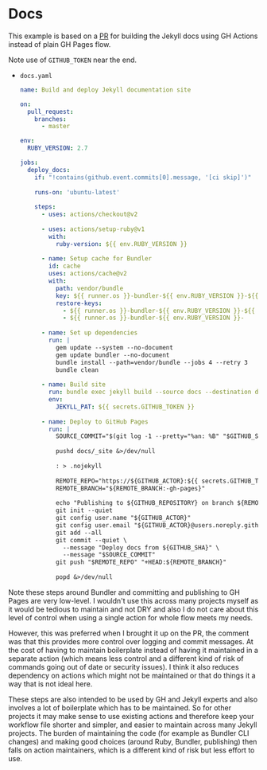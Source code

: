 # Docs

This example is based on a [PR](https://github.com/jekyll/jekyll/pull/8201/files) for building the Jekyll docs using GH Actions instead of plain GH Pages flow.

Note use of `GITHUB_TOKEN` near the end.

- `docs.yaml`
    ```yaml
    name: Build and deploy Jekyll documentation site

    on:
      pull_request:
        branches:
          - master

    env:
      RUBY_VERSION: 2.7

    jobs:
      deploy_docs:
        if: "!contains(github.event.commits[0].message, '[ci skip]')"
        
        runs-on: 'ubuntu-latest'
        
        steps:
          - uses: actions/checkout@v2
          
          - uses: actions/setup-ruby@v1
            with:
              ruby-version: ${{ env.RUBY_VERSION }}
              
          - name: Setup cache for Bundler
            id: cache
            uses: actions/cache@v2
            with:
              path: vendor/bundle
              key: ${{ runner.os }}-bundler-${{ env.RUBY_VERSION }}-${{ hashFiles('Gemfile') }}-${{ hashFiles('jekyll.gemspec') }}
              restore-keys:
                - ${{ runner.os }}-bundler-${{ env.RUBY_VERSION }}-${{ hashFiles('Gemfile') }}-
                - ${{ runner.os }}-bundler-${{ env.RUBY_VERSION }}-
                
          - name: Set up dependencies
            run: |
              gem update --system --no-document
              gem update bundler --no-document
              bundle install --path=vendor/bundle --jobs 4 --retry 3
              bundle clean
              
          - name: Build site
            run: bundle exec jekyll build --source docs --destination docs/_site --verbose --trace
            env:
              JEKYLL_PAT: ${{ secrets.GITHUB_TOKEN }}
              
          - name: Deploy to GitHub Pages
            run: |
              SOURCE_COMMIT="$(git log -1 --pretty="%an: %B" "$GITHUB_SHA")"
              
              pushd docs/_site &>/dev/null
              
              : > .nojekyll
              
              REMOTE_REPO="https://${GITHUB_ACTOR}:${{ secrets.GITHUB_TOKEN }}@github.com/${GITHUB_REPOSITORY}.git"
              REMOTE_BRANCH="${REMOTE_BRANCH:-gh-pages}"
              
              echo "Publishing to ${GITHUB_REPOSITORY} on branch ${REMOTE_BRANCH}"
              git init --quiet
              git config user.name "${GITHUB_ACTOR}"
              git config user.email "${GITHUB_ACTOR}@users.noreply.github.com"
              git add --all
              git commit --quiet \
                --message "Deploy docs from ${GITHUB_SHA}" \
                --message "$SOURCE_COMMIT"
              git push "$REMOTE_REPO" "+HEAD:${REMOTE_BRANCH}"
              
              popd &>/dev/null
    ```



Note these steps around Bundler and committing and publishing to GH Pages are very low-level. I wouldn't use this across many projects myself as it would be tedious to maintain and not DRY and also I do not care about this level of control when using a single action for whole flow meets my needs.

However, this was preferred when I brought it up on the PR, the comment was that this provides more control over logging and commit messages. At the cost of having to maintain boilerplate instead of having it maintained in a separate action (which means less control and a different kind of risk of commands going out of date or security issues). I think it also reduces dependency on actions which might not be maintained or that do things it a way that is not ideal here.

These steps are also intended to be used by GH and Jekyll experts and also involves a lot of boilerplate which has to be maintained. So for other projects it may make sense to use existing actions and therefore keep your workflow file shorter and simpler, and easier to maintain across many Jekyll projects. The burden of maintaining the code (for example as Bundler CLI changes) and making good choices (around Ruby, Bundler, publishing) then falls on action maintainers, which is a different kind of risk but less effort to use.
